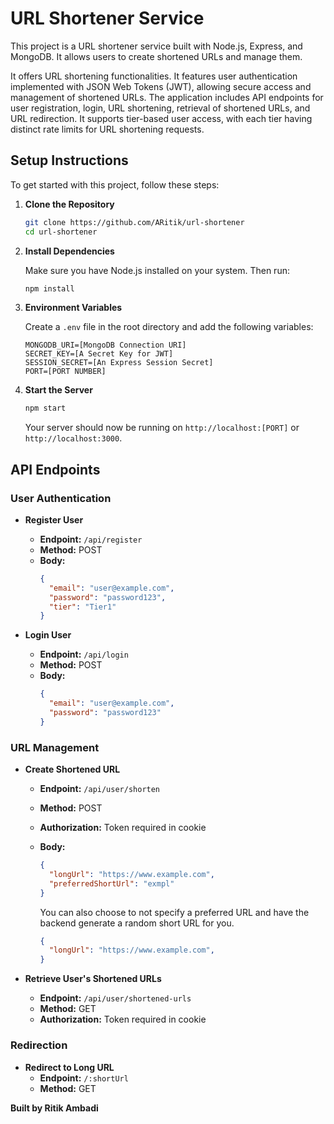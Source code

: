 # URL Shortener Service

This project is a URL shortener service built with Node.js, Express, and MongoDB. It allows users to create shortened URLs and manage them.

It offers URL shortening functionalities. It features user authentication implemented with JSON Web Tokens (JWT), allowing secure access and management of shortened URLs. The application includes API endpoints for user registration, login, URL shortening, retrieval of shortened URLs, and URL redirection. It supports tier-based user access, with each tier having distinct rate limits for URL shortening requests.

## Setup Instructions

To get started with this project, follow these steps:

1. **Clone the Repository**

   ```bash
   git clone https://github.com/ARitik/url-shortener
   cd url-shortener
   ```

2. **Install Dependencies**

   Make sure you have Node.js installed on your system. Then run:

   ```bash
   npm install
   ```

3. **Environment Variables**

   Create a `.env` file in the root directory and add the following variables:

   ```
   MONGODB_URI=[MongoDB Connection URI]
   SECRET_KEY=[A Secret Key for JWT]
   SESSION_SECRET=[An Express Session Secret]
   PORT=[PORT NUMBER]
   ```

4. **Start the Server**

   ```bash
   npm start
   ```

   Your server should now be running on `http://localhost:[PORT]` or `http://localhost:3000`.

## API Endpoints

### User Authentication

- **Register User**
  - **Endpoint:** `/api/register`
  - **Method:** POST
  - **Body:**
    ```json
    {
      "email": "user@example.com",
      "password": "password123",
      "tier": "Tier1"
    }
    ```

- **Login User**
  - **Endpoint:** `/api/login`
  - **Method:** POST
  - **Body:**
    ```json
    {
      "email": "user@example.com",
      "password": "password123"
    }
    ```

### URL Management

- **Create Shortened URL**
  - **Endpoint:** `/api/user/shorten`
  - **Method:** POST
  - **Authorization:** Token required in cookie
  - **Body:**
    ```json
    {
      "longUrl": "https://www.example.com",
      "preferredShortUrl": "exmpl"
    }
    ```
    You can also choose to not specify a preferred URL and have the backend generate a random short URL for you.

    ```json
    {
      "longUrl": "https://www.example.com",
    }
    ```

- **Retrieve User's Shortened URLs**
  - **Endpoint:** `/api/user/shortened-urls`
  - **Method:** GET
  - **Authorization:** Token required in cookie

### Redirection

- **Redirect to Long URL**
  - **Endpoint:** `/:shortUrl`
  - **Method:** GET


**Built by Ritik Ambadi**